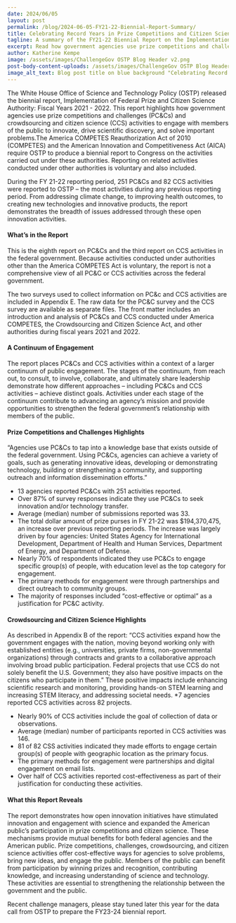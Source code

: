 ```yaml
---
date: 2024/06/05
layout: post
permalink: /blog/2024-06-05-FY21-22-Biennial-Report-Summary/
title: Celebrating Record Years in Prize Competitions and Citizen Science 
tagline: A summary of the FY21-22 Biennial Report on the Implementation of Federal Prize and Citizen Science Authority
excerpt: Read how government agencies use prize competitions and challenges (PC&Cs) and crowdsourcing and citizen science (CCS) activities to engage with members of the public to innovate, drive scientific discovery, and solve important problems.
author: Katherine Kempe
image: /assets/images/ChallengeGov OSTP Blog Header v2.png
post-body-content-uploads: /assets/images/ChallengeGov OSTP Blog Header v2.png
image_alt_text: Blog post title on blue background "Celebrating Record Years in Prize Competitions and Citizen Science"
---
```


<p>The White House Office of Science and Technology Policy (OSTP) released the biennial report, Implementation of Federal Prize and Citizen Science Authority: Fiscal Years 2021 - 2022. This report highlights how government agencies use prize competitions and challenges (PC&Cs) and crowdsourcing and citizen science (CCS) activities to engage with members of the public to innovate, drive scientific discovery, and solve important problems.The America COMPETES Reauthorization Act of 2010 (COMPETES) and the American Innovation and Competitiveness Act (AICA) require OSTP to produce a biennial report to Congress on the activities carried out under these authorities. Reporting on related activities conducted under other authorities is voluntary and also included.</p>
<p>During the FY 21-22 reporting period, 251 PC&Cs and 82 CCS activities were reported to OSTP – the most activities during any previous reporting period. From addressing climate change, to improving health outcomes, to creating new technologies and innovative products, the report demonstrates the breadth of issues addressed through these open innovation activities.</p> 

<h4>What’s in the Report</h4>
<p>This is the eighth report on PC&Cs and the third report on CCS activities in the federal government. Because activities conducted under authorities other than the America COMPETES Act is voluntary, the report is not a comprehensive view of all PC&C or CCS activities across the federal government.</p>
<p>The two surveys used to collect information on PC&c and CCS activities are included in Appendix E. The raw data for the PC&C survey and the CCS survey are available as separate files. The front matter includes an introduction and analysis of PC&Cs and CCS conducted under America COMPETES, the Crowdsourcing and Citizen Science Act, and other authorities during fiscal years 2021 and 2022.</p> 

<h4>A Continuum of Engagement</h4>
The report places PC&Cs and CCS activities within a context of a larger continuum of public engagement. The stages of the continuum, from reach out, to consult, to involve, collaborate, and ultimately share leadership demonstrate how different approaches – including PC&Cs and CCS activities – achieve distinct goals. Activities under each stage of the continuum contribute to advancing an agency’s mission and provide opportunities to strengthen the federal government’s relationship with members of the public. 

<h4>Prize Competitions and Challenges Highlights</h4>
“Agencies use PC&Cs to tap into a knowledge base that exists outside of the federal government. Using PC&Cs, agencies can achieve a variety of goals, such as generating  innovative ideas, developing or demonstrating technology, building or strengthening a community, and supporting outreach and information dissemination efforts.”
<ul>
<li>13 agencies reported PC&Cs with 251 activities reported.</li>
<li>Over 87% of survey responses indicate they use PC&Cs to seek innovation and/or technology transfer.</li>
<li>Average (median) number of submissions reported was 33.</li>
<li>The total dollar amount of prize purses in FY 21-22 was $194,370,475, an increase over previous reporting periods. The increase was largely driven by four agencies: United States Agency for International Development, Department of Health and Human Services, Department of Energy, and Department of Defense.</li>
<li>Nearly 70% of respondents indicated they use PC&Cs to engage specific group(s) of people, with education level as the top category for engagement.</li>
<li>The primary methods for engagement were through partnerships and direct outreach to community groups.</li>  
<li>The majority of responses included “cost-effective or optimal” as a justification for PC&C activity.</li>
</ul>
<h4>Crowdsourcing and Citizen Science Highlights</h4>
As described in Appendix B of the report: “CCS activities expand how the government engages with the nation, moving beyond working only with established entities (e.g., universities, private firms, non-governmental organizations) through contracts and grants to a collaborative approach involving broad public participation. Federal projects that use CCS do not solely benefit the U.S. Government; they also have positive impacts on the citizens who participate in them.” These positive impacts include enhancing scientific research and monitoring, providing hands-on STEM learning and increasing STEM literacy, and addressing societal needs.
*7 agencies reported CCS activities across 82 projects.
<ul>
<li>Nearly 90% of CCS activities include the goal of collection of data or observations.</li>
<li>Average (median) number of participants reported in CCS activities was 146.</li>
<li>81 of 82 CSS activities indicated they made efforts to engage certain group(s) of people with geographic location as the primary focus.</li>
<li>The primary methods for engagement were partnerships and digital engagement on email lists.</li>
<li>Over half of CCS activities reported cost-effectiveness as part of their justification for conducting these activities.</li>
</ul>
<h4>What this Report Reveals</h4>
<p>The report demonstrates how open innovation initiatives have stimulated innovation and engagement with science and expanded the American public’s participation in prize competitions and citizen science. These mechanisms provide mutual benefits for both federal agencies and the American public. Prize competitions, challenges, crowdsourcing, and citizen science activities offer cost-effective ways for agencies to solve problems, bring new ideas, and engage the public. Members of the public can benefit from participation by winning prizes and recognition, contributing knowledge, and increasing understanding of science and technology. These activities are essential to strengthening the relationship between the government and the public. </p>
<p>Recent challenge managers, please stay tuned later this year for the data call from OSTP to prepare the FY23-24 biennial report. </p>
